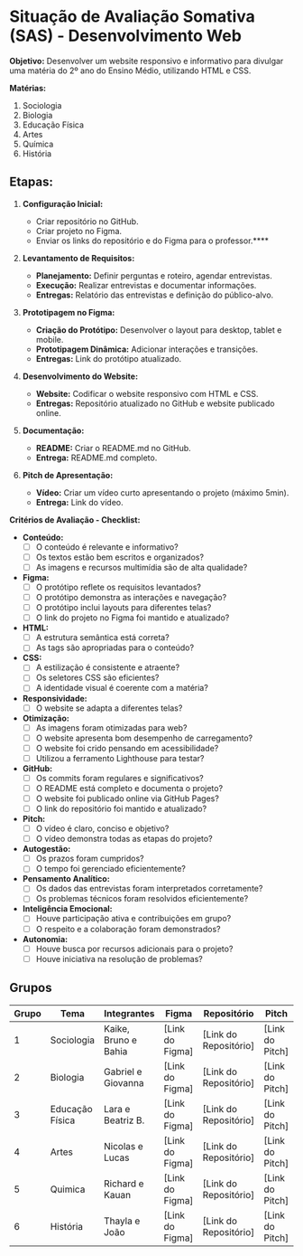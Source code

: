 # Situação de Avaliação Somativa (SAS) - Desenvolvimento Web

**Objetivo:** Desenvolver um website responsivo e informativo para divulgar uma matéria do 2º ano do Ensino Médio, utilizando HTML e CSS.

**Matérias:**
1. Sociologia
2. Biologia
3. Educação Física
4. Artes
5. Química
6. História


## Etapas:

1. **Configuração Inicial:**
    * Criar repositório no GitHub.
    * Criar projeto no Figma.
    * Enviar os links do repositório e do Figma para o professor.****

2. **Levantamento de Requisitos:**
    * **Planejamento:** Definir perguntas e roteiro, agendar entrevistas.
    * **Execução:** Realizar entrevistas e documentar informações. 
    * **Entregas:** Relatório das entrevistas e definição do público-alvo.

3. **Prototipagem no Figma:**
    * **Criação do Protótipo:** Desenvolver o layout para desktop, tablet e mobile.
    * **Prototipagem Dinâmica:** Adicionar interações e transições.
    * **Entregas:** Link do protótipo atualizado.

4. **Desenvolvimento do Website:** 
    * **Website:** Codificar o website responsivo com HTML e CSS. 
    * **Entregas:** Repositório atualizado no GitHub e website publicado online.

5. **Documentação:** 
    * **README:** Criar o README.md no GitHub.
    * **Entrega:** README.md completo.

6. **Pitch de Apresentação:**
    * **Vídeo:** Criar um vídeo curto apresentando o projeto (máximo 5min).
    * **Entrega:** Link do vídeo.


**Critérios de Avaliação - Checklist:**

* **Conteúdo:**
    * [ ] O conteúdo é relevante e informativo?
    * [ ] Os textos estão bem escritos e organizados?
    * [ ] As imagens e recursos multimídia são de alta qualidade?

* **Figma:**
    * [ ] O protótipo reflete os requisitos levantados?
    * [ ] O protótipo demonstra as interações e navegação?
    * [ ] O protótipo inclui layouts para diferentes telas?
    * [ ] O link do projeto no Figma foi mantido e atualizado?

* **HTML:**
    * [ ] A estrutura semântica está correta?
    * [ ] As tags são apropriadas para o conteúdo?

* **CSS:**
    * [ ] A estilização é consistente e atraente?
    * [ ] Os seletores CSS são eficientes?
    * [ ] A identidade visual é coerente com a matéria?

* **Responsividade:**
    * [ ] O website se adapta a diferentes telas?

* **Otimização:**
    * [ ] As imagens foram otimizadas para web?
    * [ ] O website apresenta bom desempenho de carregamento?
    * [ ] O website foi crido pensando em acessibilidade?
    * [ ] Utilizou a ferramento Lighthouse para testar?

* **GitHub:**
    * [ ] Os commits foram regulares e significativos?
    * [ ] O README está completo e documenta o projeto?
    * [ ] O website foi publicado online via GitHub Pages?
    * [ ] O link do repositório foi mantido e atualizado?

* **Pitch:**
    * [ ] O vídeo é claro, conciso e objetivo?
    * [ ] O vídeo demonstra todas as etapas do projeto?

* **Autogestão:**
    * [ ] Os prazos foram cumpridos?
    * [ ] O tempo foi gerenciado eficientemente?

* **Pensamento Analítico:**
    * [ ] Os dados das entrevistas foram interpretados corretamente?
    * [ ] Os problemas técnicos foram resolvidos eficientemente?

* **Inteligência Emocional:**
    * [ ] Houve participação ativa e contribuições em grupo?
    * [ ] O respeito e a colaboração foram demonstrados?

* **Autonomia:**
    * [ ] Houve busca por recursos adicionais para o projeto?
    * [ ] Houve iniciativa na resolução de problemas?

## Grupos

| Grupo | Tema  | Integrantes   | Figma   | Repositório  | Pitch |
|-------|-------|---------------|---------|--------------|-------|
| 1     | Sociologia | Kaike, Bruno e Bahia | [Link do Figma] | [Link do Repositório] | [Link do Pitch]  |
| 2     | Biologia | Gabriel e Giovanna | [Link do Figma] | [Link do Repositório] | [Link do Pitch]  |
| 3     | Educação Física | Lara e Beatriz B. | [Link do Figma]  | [Link do Repositório] | [Link do Pitch]  |
| 4     | Artes | Nicolas e Lucas | [Link do Figma]  | [Link do Repositório] | [Link do Pitch]  |
| 5     | Quimica | Richard e Kauan | [Link do Figma]  | [Link do Repositório] | [Link do Pitch]  |
| 6     | História | Thayla e João | [Link do Figma]  | [Link do Repositório] | [Link do Pitch] | [Link do Pitch]  |
